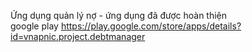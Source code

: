 Ứng dụng quản lý nợ - ứng dụng đã được hoàn thiện<br />
google play https://play.google.com/store/apps/details?id=vnapnic.project.debtmanager
